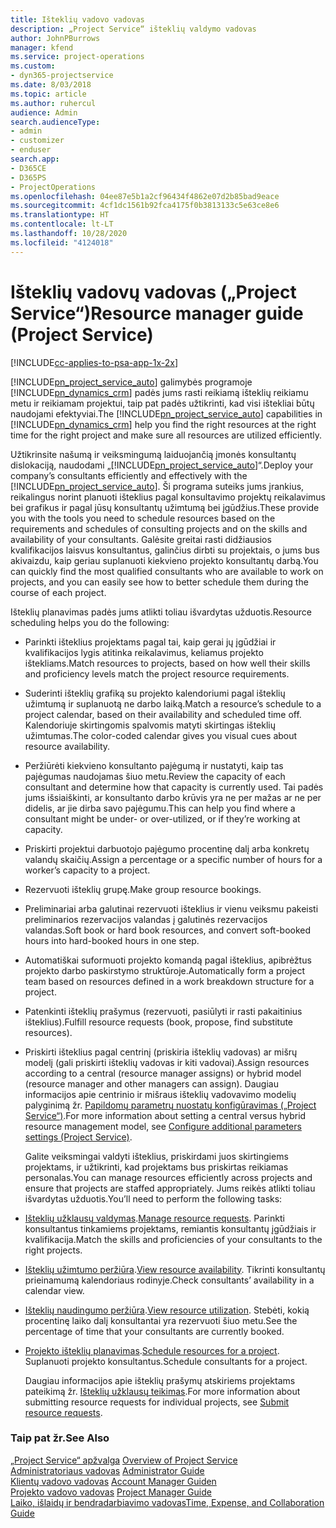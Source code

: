```yaml
---
title: Išteklių vadovo vadovas
description: „Project Service“ išteklių valdymo vadovas
author: JohnPBurrows
manager: kfend
ms.service: project-operations
ms.custom:
- dyn365-projectservice
ms.date: 8/03/2018
ms.topic: article
ms.author: ruhercul
audience: Admin
search.audienceType:
- admin
- customizer
- enduser
search.app:
- D365CE
- D365PS
- ProjectOperations
ms.openlocfilehash: 04ee87e5b1a2cf96434f4862e07d2b85bad9eace
ms.sourcegitcommit: 4cf1dc1561b92fca4175f0b3813133c5e63ce8e6
ms.translationtype: HT
ms.contentlocale: lt-LT
ms.lasthandoff: 10/28/2020
ms.locfileid: "4124018"
---
```

# <a name="resource-manager-guide-project-service"></a><span data-ttu-id="80a89-103">Išteklių vadovų vadovas („Project Service“)</span><span class="sxs-lookup"><span data-stu-id="80a89-103">Resource manager guide (Project Service)</span></span>

[!INCLUDE[cc-applies-to-psa-app-1x-2x](../includes/cc-applies-to-psa-app-1x-2x.md)]

<span data-ttu-id="80a89-104">[!INCLUDE[pn_project_service_auto](../includes/pn-project-service-auto.md)] galimybės programoje [!INCLUDE[pn_dynamics_crm](../includes/pn-dynamics-crm.md)] padės jums rasti reikiamą išteklių reikiamu metu ir reikiamam projektui, taip pat padės užtikrinti, kad visi ištekliai būtų naudojami efektyviai.</span><span class="sxs-lookup"><span data-stu-id="80a89-104">The [!INCLUDE[pn_project_service_auto](../includes/pn-project-service-auto.md)] capabilities in [!INCLUDE[pn_dynamics_crm](../includes/pn-dynamics-crm.md)] help you find the right resources at the right time for the right project and make sure all resources are utilized efficiently.</span></span>  
  
 <span data-ttu-id="80a89-105">Užtikrinsite našumą ir veiksmingumą laiduojančią įmonės konsultantų dislokaciją, naudodami „[!INCLUDE[pn_project_service_auto](../includes/pn-project-service-auto.md)]“.</span><span class="sxs-lookup"><span data-stu-id="80a89-105">Deploy your company’s consultants efficiently and effectively with the [!INCLUDE[pn_project_service_auto](../includes/pn-project-service-auto.md)].</span></span> <span data-ttu-id="80a89-106">Ši programa suteiks jums įrankius, reikalingus norint planuoti išteklius pagal konsultavimo projektų reikalavimus bei grafikus ir pagal jūsų konsultantų užimtumą bei įgūdžius.</span><span class="sxs-lookup"><span data-stu-id="80a89-106">These provide you with the tools you need to schedule resources based on the requirements and schedules of consulting projects and on the skills and availability of your consultants.</span></span> <span data-ttu-id="80a89-107">Galėsite greitai rasti didžiausios kvalifikacijos laisvus konsultantus, galinčius dirbti su projektais, o jums bus akivaizdu, kaip geriau suplanuoti kiekvieno projekto konsultantų darbą.</span><span class="sxs-lookup"><span data-stu-id="80a89-107">You can quickly find the most qualified consultants who are available to work on projects, and you can easily see how to better schedule them during the course of each project.</span></span>  
  
 <span data-ttu-id="80a89-108">Išteklių planavimas padės jums atlikti toliau išvardytas užduotis.</span><span class="sxs-lookup"><span data-stu-id="80a89-108">Resource scheduling helps you do the following:</span></span>  
  
- <span data-ttu-id="80a89-109">Parinkti išteklius projektams pagal tai, kaip gerai jų įgūdžiai ir kvalifikacijos lygis atitinka reikalavimus, keliamus projekto ištekliams.</span><span class="sxs-lookup"><span data-stu-id="80a89-109">Match resources to projects, based on how well their skills and proficiency levels match the project resource requirements.</span></span>  
  
- <span data-ttu-id="80a89-110">Suderinti išteklių grafiką su projekto kalendoriumi pagal išteklių užimtumą ir suplanuotą ne darbo laiką.</span><span class="sxs-lookup"><span data-stu-id="80a89-110">Match a resource’s schedule to a project calendar, based on their availability and scheduled time off.</span></span> <span data-ttu-id="80a89-111">Kalendoriuje skirtingomis spalvomis matyti skirtingas išteklių užimtumas.</span><span class="sxs-lookup"><span data-stu-id="80a89-111">The color-coded calendar gives you visual cues about resource availability.</span></span>  
  
- <span data-ttu-id="80a89-112">Peržiūrėti kiekvieno konsultanto pajėgumą ir nustatyti, kaip tas pajėgumas naudojamas šiuo metu.</span><span class="sxs-lookup"><span data-stu-id="80a89-112">Review the capacity of each consultant and determine how that capacity is currently used.</span></span> <span data-ttu-id="80a89-113">Tai padės jums išsiaiškinti, ar konsultanto darbo krūvis yra ne per mažas ar ne per didelis, ar jie dirba savo pajėgumu.</span><span class="sxs-lookup"><span data-stu-id="80a89-113">This can help you find where a consultant might be under- or over-utilized, or if they’re working at capacity.</span></span>  
  
- <span data-ttu-id="80a89-114">Priskirti projektui darbuotojo pajėgumo procentinę dalį arba konkretų valandų skaičių.</span><span class="sxs-lookup"><span data-stu-id="80a89-114">Assign a percentage or a specific number of hours for a worker’s capacity to a project.</span></span>  
  
- <span data-ttu-id="80a89-115">Rezervuoti išteklių grupę.</span><span class="sxs-lookup"><span data-stu-id="80a89-115">Make group resource bookings.</span></span>  
  
- <span data-ttu-id="80a89-116">Preliminariai arba galutinai rezervuoti išteklius ir vienu veiksmu pakeisti preliminarios rezervacijos valandas į galutinės rezervacijos valandas.</span><span class="sxs-lookup"><span data-stu-id="80a89-116">Soft book or hard book resources, and convert soft-booked hours into hard-booked hours in one step.</span></span>  
  
- <span data-ttu-id="80a89-117">Automatiškai suformuoti projekto komandą pagal išteklius, apibrėžtus projekto darbo paskirstymo struktūroje.</span><span class="sxs-lookup"><span data-stu-id="80a89-117">Automatically form a project team based on resources defined in a work breakdown structure for a project.</span></span>  
  
- <span data-ttu-id="80a89-118">Patenkinti išteklių prašymus (rezervuoti, pasiūlyti ir rasti pakaitinius išteklius).</span><span class="sxs-lookup"><span data-stu-id="80a89-118">Fulfill resource requests (book, propose, find substitute resources).</span></span>  
  
- <span data-ttu-id="80a89-119">Priskirti išteklius pagal centrinį (priskiria išteklių vadovas) ar mišrų modelį (gali priskirti išteklių vadovas ir kiti vadovai).</span><span class="sxs-lookup"><span data-stu-id="80a89-119">Assign resources according to a central (resource manager assigns) or hybrid model (resource manager and other managers can assign).</span></span> <span data-ttu-id="80a89-120">Daugiau informacijos apie centrinio ir mišraus išteklių vadovavimo modelių palyginimą žr. [Papildomų parametrų nuostatų konfigūravimas („Project Service“)](../psa/configure-additional-parameters-settings.md).</span><span class="sxs-lookup"><span data-stu-id="80a89-120">For more information about setting a central versus hybrid resource management model, see [Configure additional parameters settings (Project Service)](../psa/configure-additional-parameters-settings.md).</span></span>  
  
  <span data-ttu-id="80a89-121">Galite veiksmingai valdyti išteklius, priskirdami juos skirtingiems projektams, ir užtikrinti, kad projektams bus priskirtas reikiamas personalas.</span><span class="sxs-lookup"><span data-stu-id="80a89-121">You can manage resources efficiently across projects and ensure that projects are staffed appropriately.</span></span> <span data-ttu-id="80a89-122">Jums reikės atlikti toliau išvardytas užduotis.</span><span class="sxs-lookup"><span data-stu-id="80a89-122">You’ll need to perform the following tasks:</span></span>  
  
- <span data-ttu-id="80a89-123">[Išteklių užklausų valdymas](../psa/manage-resource-requests.md).</span><span class="sxs-lookup"><span data-stu-id="80a89-123">[Manage resource requests](../psa/manage-resource-requests.md).</span></span> <span data-ttu-id="80a89-124">Parinkti konsultantus tinkamiems projektams, remiantis konsultantų įgūdžiais ir kvalifikacija.</span><span class="sxs-lookup"><span data-stu-id="80a89-124">Match the skills and proficiencies of your consultants to the right projects.</span></span>  
  
- <span data-ttu-id="80a89-125">[Išteklių užimtumo peržiūra](../psa/view-resource-availability.md).</span><span class="sxs-lookup"><span data-stu-id="80a89-125">[View resource availability](../psa/view-resource-availability.md).</span></span> <span data-ttu-id="80a89-126">Tikrinti konsultantų prieinamumą kalendoriaus rodinyje.</span><span class="sxs-lookup"><span data-stu-id="80a89-126">Check consultants’ availability in a calendar view.</span></span>  
  
- <span data-ttu-id="80a89-127">[Išteklių naudingumo peržiūra](../psa/view-resource-utilization.md).</span><span class="sxs-lookup"><span data-stu-id="80a89-127">[View resource utilization](../psa/view-resource-utilization.md).</span></span> <span data-ttu-id="80a89-128">Stebėti, kokią procentinę laiko dalį konsultantai yra rezervuoti šiuo metu.</span><span class="sxs-lookup"><span data-stu-id="80a89-128">See the percentage of time that your consultants are currently booked.</span></span>  
  
- <span data-ttu-id="80a89-129">[Projekto išteklių planavimas](../psa/schedule-resources-project.md).</span><span class="sxs-lookup"><span data-stu-id="80a89-129">[Schedule resources for a project](../psa/schedule-resources-project.md).</span></span> <span data-ttu-id="80a89-130">Suplanuoti projekto konsultantus.</span><span class="sxs-lookup"><span data-stu-id="80a89-130">Schedule consultants for a project.</span></span>  
  
  <span data-ttu-id="80a89-131">Daugiau informacijos apie išteklių prašymų atskiriems projektams pateikimą žr. [Išteklių užklausų teikimas](../psa/submit-resource-requests.md).</span><span class="sxs-lookup"><span data-stu-id="80a89-131">For more information about submitting resource requests for individual projects, see [Submit resource requests](../psa/submit-resource-requests.md).</span></span>  
  
### <a name="see-also"></a><span data-ttu-id="80a89-132">Taip pat žr.</span><span class="sxs-lookup"><span data-stu-id="80a89-132">See Also</span></span>  
 <span data-ttu-id="80a89-133">[„Project Service“ apžvalga](../psa/overview.md) </span><span class="sxs-lookup"><span data-stu-id="80a89-133">[Overview of Project Service](../psa/overview.md) </span></span>  
 <span data-ttu-id="80a89-134">[Administratoriaus vadovas](../psa/admin-guide.md) </span><span class="sxs-lookup"><span data-stu-id="80a89-134">[Administrator Guide](../psa/admin-guide.md) </span></span>  
 <span data-ttu-id="80a89-135">[Klientų vadovo vadovas](../psa/account-manager-guide.md) </span><span class="sxs-lookup"><span data-stu-id="80a89-135">[Account Manager Guiden](../psa/account-manager-guide.md) </span></span>  
 <span data-ttu-id="80a89-136">[Projekto vadovo vadovas](../psa/project-manager-guide.md) </span><span class="sxs-lookup"><span data-stu-id="80a89-136">[Project Manager Guide](../psa/project-manager-guide.md) </span></span>  
 [<span data-ttu-id="80a89-137">Laiko, išlaidų ir bendradarbiavimo vadovas</span><span class="sxs-lookup"><span data-stu-id="80a89-137">Time, Expense, and Collaboration Guide</span></span>](../psa/time-expense-collaboration-guide.md)
